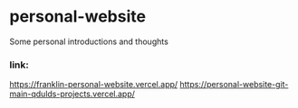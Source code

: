 # personal-website

Some personal introductions and thoughts

### link:

https://franklin-personal-website.vercel.app/
https://personal-website-git-main-qdulds-projects.vercel.app/

